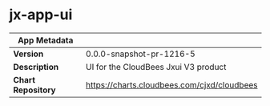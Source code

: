 # jx-app-ui

|App Metadata||
|---|---|
| **Version** | 0.0.0-snapshot-pr-1216-5 |
| **Description** | UI for the CloudBees Jxui V3 product |
| **Chart Repository** | https://charts.cloudbees.com/cjxd/cloudbees |
